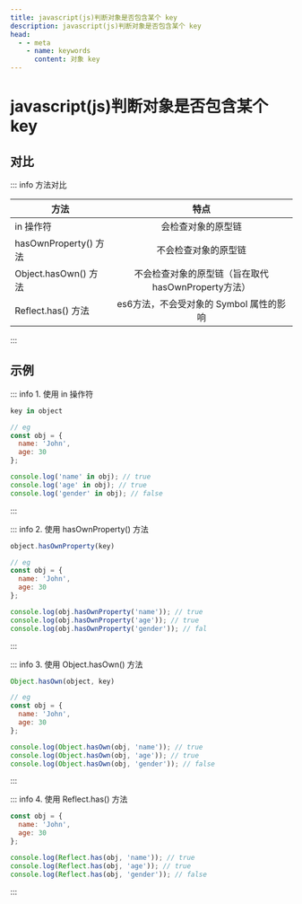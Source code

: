```yaml
---
title: javascript(js)判断对象是否包含某个 key
description: javascript(js)判断对象是否包含某个 key
head:
  - - meta
    - name: keywords
      content: 对象 key
---
```


# javascript(js)判断对象是否包含某个 key

## 对比

::: info 方法对比

| 方法        |      特点      |
| ------------- | :-----------: |
| in 操作符      | 会检查对象的原型链 |
| hasOwnProperty() 方法      |   不会检查对象的原型链    |
| Object.hasOwn() 方法 |   不会检查对象的原型链（旨在取代 hasOwnProperty方法）    |
| Reflect.has() 方法 |   es6方法，不会受对象的 Symbol 属性的影响    |

:::

## 示例
::: info 1. 使用 in 操作符
```js
key in object

// eg
const obj = {
  name: 'John',
  age: 30
};

console.log('name' in obj); // true
console.log('age' in obj); // true
console.log('gender' in obj); // false
```
:::

::: info 2. 使用 hasOwnProperty() 方法
```js
object.hasOwnProperty(key)

// eg
const obj = {
  name: 'John',
  age: 30
};

console.log(obj.hasOwnProperty('name')); // true
console.log(obj.hasOwnProperty('age')); // true
console.log(obj.hasOwnProperty('gender')); // fal
```
:::

::: info 3. 使用 Object.hasOwn() 方法
```js
Object.hasOwn(object, key)

// eg
const obj = {
  name: 'John',
  age: 30
};

console.log(Object.hasOwn(obj, 'name')); // true
console.log(Object.hasOwn(obj, 'age')); // true
console.log(Object.hasOwn(obj, 'gender')); // false
```
:::

::: info 4. 使用 Reflect.has() 方法
```js
const obj = {
  name: 'John',
  age: 30
};

console.log(Reflect.has(obj, 'name')); // true
console.log(Reflect.has(obj, 'age')); // true
console.log(Reflect.has(obj, 'gender')); // false
```
:::